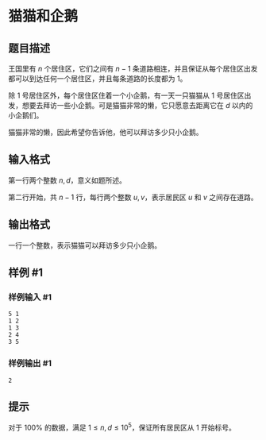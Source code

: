 # 猫猫和企鹅

## 题目描述

王国里有 $n$ 个居住区，它们之间有 $n-1$ 条道路相连，并且保证从每个居住区出发都可以到达任何一个居住区，并且每条道路的长度都为 $1$。

除 $1$ 号居住区外，每个居住区住着一个小企鹅，有一天一只猫猫从 $1$ 号居住区出发，想要去拜访一些小企鹅。可是猫猫非常的懒，它只愿意去距离它在 $d$ 以内的小企鹅们。

猫猫非常的懒，因此希望你告诉他，他可以拜访多少只小企鹅。

## 输入格式

第一行两个整数 $n, d$，意义如题所述。

第二行开始，共 $n - 1$ 行，每行两个整数 $u, v$，表示居民区 $u$ 和 $v$ 之间存在道路。

## 输出格式

一行一个整数，表示猫猫可以拜访多少只小企鹅。

## 样例 #1

### 样例输入 #1
```
5 1
1 2
1 3
2 4
3 5
```

### 样例输出 #1

```
2
```

## 提示

对于 $100\%$ 的数据，满足 $1 \le n ,d \le 10^5$，保证所有居民区从 $1$ 开始标号。
